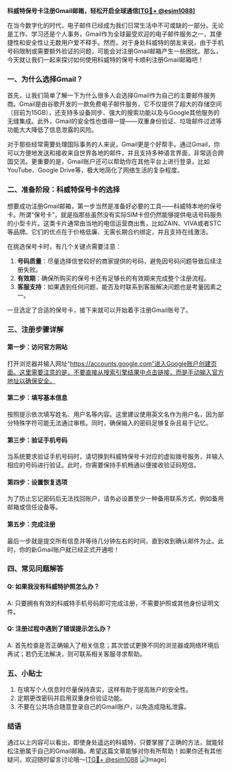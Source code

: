 **科威特保号卡注册Gmail邮箱，轻松开启全球通信[[TG💪+ @esim1088](https://t.me/s/esim1088)]**

在当今数字化的时代，电子邮件已经成为我们日常生活中不可或缺的一部分。无论是工作、学习还是个人事务，Gmail作为全球最受欢迎的电子邮件服务之一，其便捷性和安全性让无数用户爱不释手。然而，对于身处科威特的朋友来说，由于手机号码限制或需要额外验证的问题，可能会对注册Gmail邮箱产生一些困扰。那么，今天就让我们一起来探讨如何使用科威特的保号卡顺利注册Gmail邮箱吧！

### 一、为什么选择Gmail？

首先，让我们简单了解一下为什么很多人会选择Gmail作为自己的主要邮件服务商。Gmail是由谷歌开发的一款免费电子邮件服务，它不仅提供了超大的存储空间（目前为15GB），还支持多设备同步、强大的搜索功能以及与Google其他服务的无缝集成。此外，Gmail的安全性也值得一提——双重身份验证、垃圾邮件过滤等功能大大降低了信息泄露的风险。

对于那些经常需要处理国际事务的人来说，Gmail更是个好帮手。通过Gmail，你可以方便地发送和接收来自世界各地的邮件，并且支持多种语言界面，非常适合跨国交流。更重要的是，Gmail账户还可以帮助你在其他平台上进行登录，比如YouTube、Google Drive等，极大地简化了网络生活的复杂程度。

### 二、准备阶段：科威特保号卡的选择

想要成功注册Gmail邮箱，第一步当然是准备好必要的工具——科威特本地的保号卡。所谓“保号卡”，就是指那些虽然没有实际SIM卡但仍然能够提供电话号码服务的小型卡片。这类卡片通常由当地的电信运营商出售，比如ZAIN、VIVA或者STC等品牌。它们的优点在于价格低廉、无需长期合约绑定，并且支持在线激活。

在挑选保号卡时，有几个关键点需要注意：

1. **号码质量**：尽量选择信誉较好的商家提供的号码，避免因号码问题导致后续注册失败。
2. **有效期**：确保所购买的保号卡还有足够长的有效期来完成整个注册流程。
3. **客服支持**：如果遇到任何问题，能否及时联系到客服解决问题也是考量因素之一。

一旦选定了合适的保号卡，接下来就可以开始着手注册Gmail账号了。

### 三、注册步骤详解

#### 第一步：访问官方网站
打开浏览器并输入网址“https://accounts.google.com”进入Google账户创建页面。这里需要注意的是，不要直接从搜索引擎结果中点击链接，而是手动输入官方地址以确保安全。

#### 第二步：填写基本信息
按照提示依次填写姓名、用户名等内容。这里建议使用英文名作为用户名，因为部分特殊字符可能无法通过审核。同时，确保输入的密码足够复杂且易于记忆。

#### 第三步：验证手机号码
当系统要求验证手机号码时，请切换到科威特保号卡对应的虚拟拨号服务，并输入相应的号码进行验证。此时，你需要保持手机畅通以便接收验证码短信。

#### 第四步：设置恢复选项
为了防止忘记密码后无法找回账户，请务必设置至少一种备用联系方式，例如备用邮箱或信任设备等。

#### 第五步：完成注册
最后一步就是提交所有信息并等待几分钟左右的时间，直到收到确认邮件为止。此时，你的新Gmail账户就已经正式开通啦！

### 四、常见问题解答

#### Q: 如果我没有科威特护照怎么办？
A: 只要拥有有效的科威特手机号码即可完成注册，不需要护照或其他身份证明文件。

#### Q: 注册过程中遇到了错误提示怎么办？
A: 首先检查是否正确输入了相关信息；其次尝试更换不同的浏览器或网络环境后再试；若仍无法解决，则可联系相关客服寻求帮助。

### 五、小贴士

1. 在填写个人信息时尽量保持真实，这样有助于提高账户的安全性。
2. 定期更改密码并启用双重身份验证功能。
3. 不要在公共场合随意登录自己的Gmail账户，以免造成隐私泄露。

### 结语

通过以上内容可以看出，即使身处遥远的科威特，只要掌握了正确的方法，就能轻松注册属于自己的Gmail邮箱。希望这篇文章能够对你有所帮助！如果你还有其他疑问，欢迎随时留言讨论哦～[[TG💪+ @esim1088](https://t.me/s/esim1088) ![Image](https://i.postimg.cc/4NQfJmqS/Snipaste-2025-05-13-00-14-12.png)]
